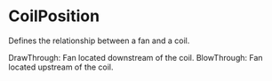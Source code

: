 CoilPosition
============

Defines the relationship between a fan and a coil.

DrawThrough: Fan located downstream of the coil.
BlowThrough: Fan located upstream of the coil.
